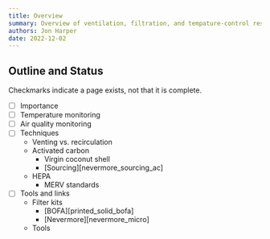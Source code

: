 ```yaml
---
title: Overview
summary: Overview of ventilation, filtration, and tempature-control resources.
authors: Jon Harper
date: 2022-12-02
---
```


## Outline and Status

Checkmarks indicate a page exists, not that it is complete.

- [ ] Importance
- [ ] Temperature monitoring
- [ ] Air quality monitoring
- [ ] Techniques
    - Venting vs. recirculation
    - Activated carbon
        - Virgin coconut shell
        - [Sourcing][nevermore_sourcing_ac]
    - HEPA
        - MERV standards
- [ ] Tools and links
    - Filter kits
        - [BOFA][printed_solid_bofa]
        - [Nevermore][nevermore_micro]
    - Tools